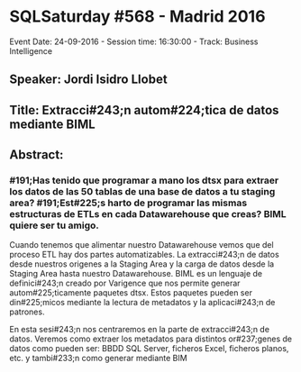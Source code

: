# SQLSaturday #568 - Madrid 2016
Event Date: 24-09-2016 - Session time: 16:30:00 - Track: Business Intelligence
## Speaker: Jordi Isidro Llobet
## Title: Extracci#243;n autom#224;tica de datos mediante BIML
## Abstract:
### #191;Has tenido que programar a mano los dtsx para extraer los datos de las 50 tablas de una base de datos a tu staging area? #191;Est#225;s harto de programar las mismas estructuras de ETLs en cada Datawarehouse que creas? BIML quiere ser tu amigo.

Cuando tenemos que alimentar nuestro Datawarehouse vemos que del proceso ETL hay dos partes automatizables. La extracci#243;n de datos desde nuestros origenes a la Staging Area y la carga de datos desde la Staging Area hasta nuestro Datawarehouse. 
BIML es un lenguaje de definici#243;n creado por Varigence que nos permite generar autom#225;ticamente paquetes dtsx. Estos paquetes pueden ser din#225;micos mediante la lectura de metadatos y la aplicaci#243;n de patrones.

En esta sesi#243;n nos centraremos en la parte de extracci#243;n de datos. Veremos como extraer los metadatos para distintos or#237;genes de datos como pueden ser: BBDD SQL Server, ficheros Excel, ficheros planos, etc. y tambi#233;n como generar mediante BIM
